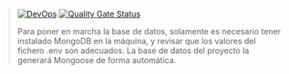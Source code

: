 > [![DevOps](https://github.com/JorgeDSDP/iwvg-devops-dasilva-jorge/actions/workflows/ci.yml/badge.svg)](https://github.com/JorgeDSDP/iwvg-devops-dasilva-jorge/actions/workflows/ci.yml)
[![Quality Gate Status](https://sonarcloud.io/api/project_badges/measure?project=JorgeDSDP_intellideck&metric=alert_status)](https://sonarcloud.io/summary/new_code?id=JorgeDSDP_intellideck)
>
> Para poner en marcha la base de datos, solamente es necesario tener instalado MongoDB en la máquina, y revisar que los valores del fichero .env son adecuados. La base de datos del proyecto la generará Mongoose de forma automática.
